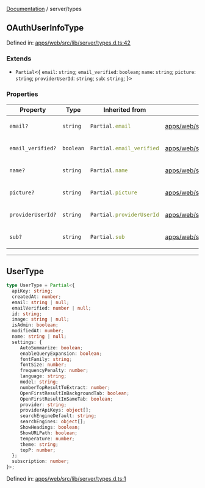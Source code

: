 [Documentation](../modules.md) / server/types

## OAuthUserInfoType

Defined in: [apps/web/src/lib/server/types.d.ts:42](https://github.com/vtempest/ai-research-agent/tree/master/apps/web/src/lib/server/types.d.ts#L42)

### Extends

- `Partial`&lt;\{
  `email`: `string`;
  `email_verified`: `boolean`;
  `name`: `string`;
  `picture`: `string`;
  `providerUserId`: `string`;
  `sub`: `string`;
\}&gt;

### Properties

<table>
<thead>
<tr>
<th>Property</th>
<th>Type</th>
<th>Inherited from</th>
<th>Defined in</th>
</tr>
</thead>
<tbody>
<tr>
<td>

<a id="email"></a> `email?`

</td>
<td>

`string`

</td>
<td>

```ts
Partial.email
```

</td>
<td>

[apps/web/src/lib/server/types.d.ts:44](https://github.com/vtempest/ai-research-agent/tree/master/apps/web/src/lib/server/types.d.ts#L44)

</td>
</tr>
<tr>
<td>

<a id="email_verified"></a> `email_verified?`

</td>
<td>

`boolean`

</td>
<td>

```ts
Partial.email_verified
```

</td>
<td>

[apps/web/src/lib/server/types.d.ts:49](https://github.com/vtempest/ai-research-agent/tree/master/apps/web/src/lib/server/types.d.ts#L49)

</td>
</tr>
<tr>
<td>

<a id="name"></a> `name?`

</td>
<td>

`string`

</td>
<td>

```ts
Partial.name
```

</td>
<td>

[apps/web/src/lib/server/types.d.ts:45](https://github.com/vtempest/ai-research-agent/tree/master/apps/web/src/lib/server/types.d.ts#L45)

</td>
</tr>
<tr>
<td>

<a id="picture"></a> `picture?`

</td>
<td>

`string`

</td>
<td>

```ts
Partial.picture
```

</td>
<td>

[apps/web/src/lib/server/types.d.ts:46](https://github.com/vtempest/ai-research-agent/tree/master/apps/web/src/lib/server/types.d.ts#L46)

</td>
</tr>
<tr>
<td>

<a id="provideruserid"></a> `providerUserId?`

</td>
<td>

`string`

</td>
<td>

```ts
Partial.providerUserId
```

</td>
<td>

[apps/web/src/lib/server/types.d.ts:47](https://github.com/vtempest/ai-research-agent/tree/master/apps/web/src/lib/server/types.d.ts#L47)

</td>
</tr>
<tr>
<td>

<a id="sub"></a> `sub?`

</td>
<td>

`string`

</td>
<td>

```ts
Partial.sub
```

</td>
<td>

[apps/web/src/lib/server/types.d.ts:48](https://github.com/vtempest/ai-research-agent/tree/master/apps/web/src/lib/server/types.d.ts#L48)

</td>
</tr>
</tbody>
</table>

***

## UserType

```ts
type UserType = Partial<{
  apiKey: string;
  createdAt: number;
  email: string | null;
  emailVerified: number | null;
  id: string;
  image: string | null;
  isAdmin: boolean;
  modifiedAt: number;
  name: string | null;
  settings: {
     AutoSummarize: boolean;
     enableQueryExpansion: boolean;
     fontFamily: string;
     fontSize: number;
     frequencyPenalty: number;
     language: string;
     model: string;
     numberTopResultToExtract: number;
     OpenFirstResultInBackgroundTab: boolean;
     OpenFirstResultInSameTab: boolean;
     provider: string;
     providerApiKeys: object[];
     searchEngineDefault: string;
     searchEngines: object[];
     ShowHeadings: boolean;
     ShowURLPath: boolean;
     temperature: number;
     theme: string;
     topP: number;
  };
  subscription: number;
}>;
```

Defined in: [apps/web/src/lib/server/types.d.ts:1](https://github.com/vtempest/ai-research-agent/tree/master/apps/web/src/lib/server/types.d.ts#L1)
